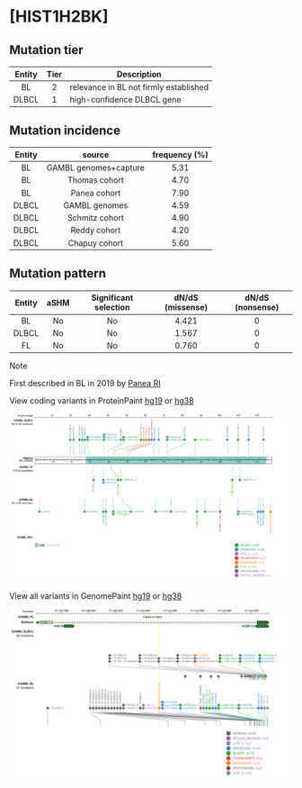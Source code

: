 # [HIST1H2BK]

## Mutation tier

|Entity|Tier|Description                           |
|:------:|:----:|--------------------------------------|
|BL    |2   |relevance in BL not firmly established|
|DLBCL |1   |high-confidence DLBCL gene            |
## Mutation incidence

|Entity|source               |frequency (%)|
|:------:|:---------------------:|:-------------:|
|BL    |GAMBL genomes+capture|5.31         |
|BL    |Thomas cohort        |4.70         |
|BL    |Panea cohort         |7.90         |
|DLBCL |GAMBL genomes        |4.59         |
|DLBCL |Schmitz cohort       |4.90         |
|DLBCL |Reddy cohort         |4.20         |
|DLBCL |Chapuy cohort        |5.60         |

## Mutation pattern

|Entity|aSHM|Significant selection|dN/dS (missense)|dN/dS (nonsense)|
|:------:|:----:|:---------------------:|:----------------:|:----------------:|
|BL    |No  |No                   |4.421           |0               |
|DLBCL |No  |No                   |1.567           |0               |
|FL    |No  |No                   |0.760           |0               |


> [!NOTE]
> First described in BL in 2019 by [Panea RI](https://pubmed.ncbi.nlm.nih.gov/31558468)


View coding variants in ProteinPaint [hg19](https://www.bcgsc.ca/downloads/morinlab/GAMBL/test/genes/HIST1H2BK_protein.html)  or [hg38](https://www.bcgsc.ca/downloads/morinlab/GAMBL/test/genes/HIST1H2BK_protein_hg38.html)

![image](images/proteinpaint/HIST1H2BK_NM_080593.svg)

View all variants in GenomePaint [hg19](https://www.bcgsc.ca/downloads/morinlab/GAMBL/test/genes/HIST1H2BK.html)  or [hg38](https://www.bcgsc.ca/downloads/morinlab/GAMBL/test/genes/HIST1H2BK_hg38.html)

![image](images/proteinpaint/HIST1H2BK.svg)
